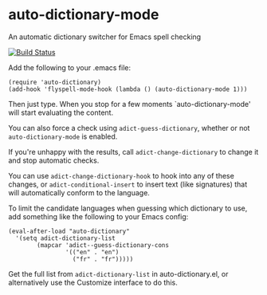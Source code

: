 auto-dictionary-mode
====================

An automatic dictionary switcher for Emacs spell checking

[![Build Status](https://travis-ci.org/nschum/auto-dictionary-mode.png?branch=master)](https://travis-ci.org/nschum/auto-dictionary-mode)

Add the following to your .emacs file:

    (require 'auto-dictionary)
    (add-hook 'flyspell-mode-hook (lambda () (auto-dictionary-mode 1)))

Then just type.  When you stop for a few moments `auto-dictionary-mode' will
start evaluating the content.

You can also force a check using `adict-guess-dictionary`, whether or not
`auto-dictionary-mode` is enabled.

If you're unhappy with the results, call `adict-change-dictionary` to
change it and stop automatic checks.

You can use `adict-change-dictionary-hook` to hook into any of these changes,
or `adict-conditional-insert` to insert text (like signatures) that will
automatically conform to the language.

To limit the candidate languages when guessing which dictionary to use, add
something like the following to your Emacs config:
```elisp
(eval-after-load "auto-dictionary"
  '(setq adict-dictionary-list
        (mapcar 'adict--guess-dictionary-cons
                '(("en" . "en")
                  ("fr" . "fr")))))
```
Get the full list from `adict-dictionary-list` in auto-dictionary.el, or
alternatively use the Customize interface to do this.
